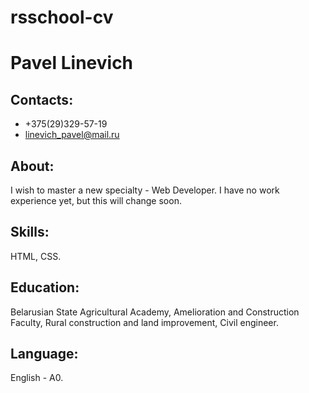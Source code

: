 # rsschool-cv   
# Pavel Linevich   
## Contacts:   
* +375(29)329-57-19   
* linevich_pavel@mail.ru   
## About:   
I wish to master a new specialty - Web Developer. I have no work experience yet, but this will change soon.   
## Skills:   
HTML, CSS.
## Education:
Belarusian State Agricultural Academy, Amelioration and Construction Faculty, Rural construction and land improvement, Civil engineer.   
## Language:   
English - A0.
